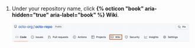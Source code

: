 1. Under your repository name, click **{% octicon "book" aria-hidden="true" aria-label="book" %} Wiki**.

   ![Screenshot of the menu in a repository. The "Wiki" option is outlined in dark orange.](/assets/images/help/wiki/wiki-menu-link.png)
